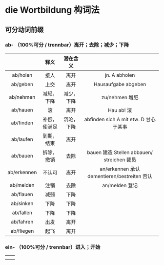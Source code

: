 # die Wortbildung 构词法

## 可分动词前缀

### ab- （100%可分 / trennbar）离开；去除；减少；下降

|             |     释义     |  潜在含义  |                                              |
| :---------: | :----------: | :--------: | :------------------------------------------: |
|  ab/holen   |     接人     |    离开    |                jn. A abholen                 |
|  ab/geben   |     上交     |    离开    |             Hausaufgabe abgeben              |
|  ab/nehmen  |  减轻，下降  | 减少，下降 |                zu/nehmen 增肥                |
|  ab/hauen   |      滚      |    离开    |                  Hau ab! 滚                  |
|  ab/finden  | 补偿，使满足 | 沉沦，下降 |    abfinden sich A mit etw. D 甘心于某事     |
|  ab/laufen  |  到期，结束  |    离开    |                                              |
|  ab/bauen   |  拆除，撤销  |    去除    |  bauen 建造 Stellen abbauen/ streichen 裁员  |
| ab/erkennen |    不认可    |    离开    | an/erkennen 承认 dementieren/bestreiten 否认 |
|  ab/melden  |     注销     |    去除    |                an/melden 登记                |
|  ab/flauen  |     减弱     |    下降    |                                              |
|  ab/sinken  |     下降     |    下降    |                                              |
|  ab/fallen  |     下降     |    下降    |                                              |
|  ab/fahren  |     出发     |    离开    |                                              |
| ab/fliegen  |     起飞     |    离开    |                                              |

### ein- （100%可分 / trennbar）进入；开始

|      |      |
| ---- | ---- |
|      |      |
|      |      |
